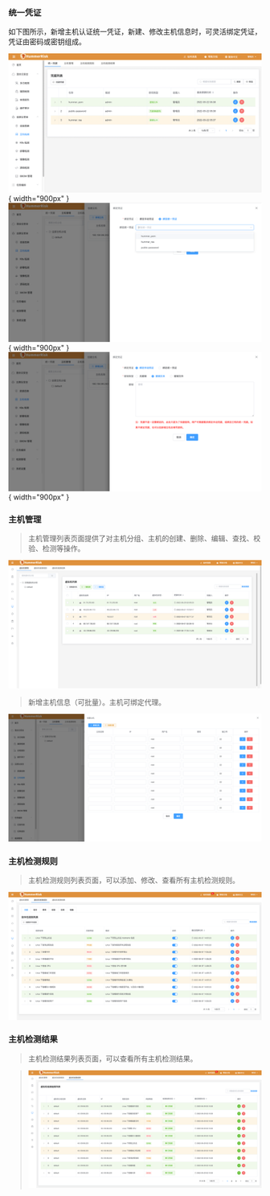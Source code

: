 ### 统一凭证

如下图所示，新增主机认证统一凭证，新建、修改主机信息时，可灵活绑定凭证，凭证由密码或密钥组成。

![主机检测](../img/release/0.3.2/server.png){ width="900px" }
![主机检测](../img/release/0.3.2/server2.png){ width="900px" }
![主机检测](../img/release/0.3.2/server3.png){ width="900px" }

### 主机管理

> 主机管理列表页面提供了对主机分组、主机的创建、删除、编辑、查找、校验、检测等操作。

![主机管理](../img/user/server.png)

> 新增主机信息（可批量）。主机可绑定代理。

![主机管理](../img/user/server_add.png)

### 主机检测规则

> 主机检测规则列表页面，可以添加、修改、查看所有主机检测规则。

![主机检测规则](../img/user/server_rule.png)

### 主机检测结果

> 主机检测结果列表页面，可以查看所有主机检测结果。

> ![主机检测结果](../img/user/server_result.png)

